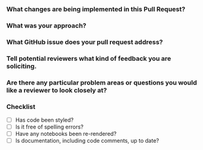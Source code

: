 ### What changes are being implemented in this Pull Request?
<!-- What is the problem that these changes will solve? How did this problem arise? -->

### What was your approach?
<!-- - What inspired you to take this approach -- are there other things you tried? -->

### What GitHub issue does your pull request address?
<!--
- Do you have any URLs relevant issues or files you can share?
- Are there other pull requests related to this change?
-->

### Tell potential reviewers what kind of feedback you are soliciting.
<!-- Are you looking for a big picture review? Detailed review? -->

### Are there any particular problem areas or questions you would like a reviewer to look closely at?


### Checklist

- [ ] Has code been styled?
- [ ] Is it free of spelling errors?
- [ ] Have any notebooks been re-rendered?
- [ ] Is documentation, including code comments, up to date?
